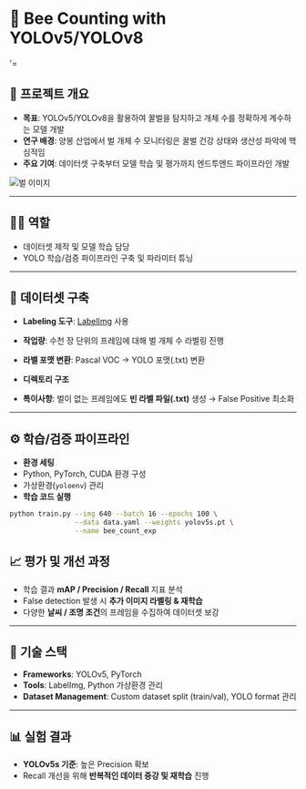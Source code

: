 # 🐝 Bee Counting with YOLOv5/YOLOv8
'=
## 📌 프로젝트 개요
- **목표**: YOLOv5/YOLOv8을 활용하여 꿀벌을 탐지하고 개체 수를 정확하게 계수하는 모델 개발  
- **연구 배경**: 양봉 산업에서 벌 개체 수 모니터링은 꿀벌 건강 상태와 생산성 파악에 핵심적임  
- **주요 기여**: 데이터셋 구축부터 모델 학습 및 평가까지 엔드투엔드 파이프라인 개발

![벌 이미지](results/bee_count.png)

---

## 👩‍💻 역할
- 데이터셋 제작 및 모델 학습 담당  
- YOLO 학습/검증 파이프라인 구축 및 파라미터 튜닝  

---

## 📂 데이터셋 구축
- **Labeling 도구**: [LabelImg](https://github.com/heartexlabs/labelImg) 사용  
- **작업량**: 수천 장 단위의 프레임에 대해 벌 개체 수 라벨링 진행  
- **라벨 포맷 변환**: Pascal VOC → YOLO 포맷(.txt) 변환  
- **디렉토리 구조**

- **특이사항**: 벌이 없는 프레임에도 **빈 라벨 파일(.txt)** 생성 → False Positive 최소화  

---

## ⚙️ 학습/검증 파이프라인
- **환경 세팅**
- Python, PyTorch, CUDA 환경 구성
- 가상환경(`yoloenv`) 관리
- **학습 코드 실행**
```bash
python train.py --img 640 --batch 16 --epochs 100 \
                --data data.yaml --weights yolov5s.pt \
                --name bee_count_exp

```

## 📈 평가 및 개선 과정
- 학습 결과 **mAP / Precision / Recall** 지표 분석  
- False detection 발생 시 **추가 이미지 라벨링 & 재학습**  
- 다양한 **날씨 / 조명 조건**의 프레임을 수집하여 데이터셋 보강  

---

## 🔑 기술 스택
- **Frameworks**: YOLOv5, PyTorch  
- **Tools**: LabelImg, Python 가상환경 관리  
- **Dataset Management**: Custom dataset split (train/val), YOLO format 관리  

---

## 📊 실험 결과
- **YOLOv5s 기준**: 높은 Precision 확보  
- Recall 개선을 위해 **반복적인 데이터 증강 및 재학습** 진행  
